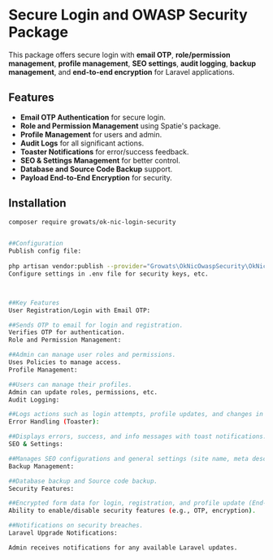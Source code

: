# Secure Login and OWASP Security Package

This package offers secure login with **email OTP**, **role/permission management**, **profile management**, **SEO settings**, **audit logging**, **backup management**, and **end-to-end encryption** for Laravel applications.

## Features

- **Email OTP Authentication** for secure login.
- **Role and Permission Management** using Spatie's package.
- **Profile Management** for users and admin.
- **Audit Logs** for all significant actions.
- **Toaster Notifications** for error/success feedback.
- **SEO & Settings Management** for better control.
- **Database and Source Code Backup** support.
- **Payload End-to-End Encryption** for security.

## Installation

```bash
composer require growats/ok-nic-login-security


##Configuration
Publish config file:
 
php artisan vendor:publish --provider="Growats\OkNicOwaspSecurity\OkNicOwaspSecurityServiceProvider"
Configure settings in .env file for security keys, etc.



##Key Features
User Registration/Login with Email OTP:

##Sends OTP to email for login and registration.
Verifies OTP for authentication.
Role and Permission Management:

##Admin can manage user roles and permissions.
Uses Policies to manage access.
Profile Management:

##Users can manage their profiles.
Admin can update roles, permissions, etc.
Audit Logging:

##Logs actions such as login attempts, profile updates, and changes in settings.
Error Handling (Toaster):

##Displays errors, success, and info messages with toast notifications.
SEO & Settings:

##Manages SEO configurations and general settings (site name, meta description, etc.).
Backup Management:

##Database backup and Source code backup.
Security Features:

##Encrypted form data for login, registration, and profile update (End-to-End Encryption).
Ability to enable/disable security features (e.g., OTP, encryption).

##Notifications on security breaches.
Laravel Upgrade Notifications:

Admin receives notifications for any available Laravel updates.


